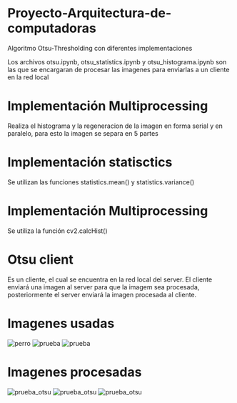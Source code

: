 # Proyecto-Arquitectura-de-computadoras
Algoritmo Otsu-Thresholding con diferentes implementaciones

Los archivos otsu.ipynb, otsu_statistics.ipynb y otsu_histograma.ipynb son las que se encargaran de procesar las imagenes para enviarlas a un cliente en la red local

# Implementación Multiprocessing
Realiza el histograma y la regeneracion de la imagen en forma serial y en paralelo, para esto la imagen se separa en 5 partes

# Implementación statisctics
Se utilizan las funciones statistics.mean() y statistics.variance()

# Implementación Multiprocessing
Se utiliza la función cv2.calcHist()

# Otsu client
Es un cliente, el cual se encuentra en la red local del server. El cliente enviará una imagen al server para que la imagem sea procesada, posteriormente el server enviará la imagen procesada al cliente.

# Imagenes usadas
![perro](https://user-images.githubusercontent.com/102978460/177020563-e91fa346-8126-4cbc-9927-727e5c71167f.jpg)
![prueba](https://user-images.githubusercontent.com/102978460/177020585-feaf82f1-791a-43df-a6fc-6812957eea17.jpg)
![prueba](https://user-images.githubusercontent.com/102978460/177020568-f8986ef8-7fe0-410c-b319-e6f3a573691d.jpg)

# Imagenes procesadas
![prueba_otsu](https://user-images.githubusercontent.com/102978460/177020604-b615864b-a0b2-4ebd-be4c-7385f821e296.jpg)
![prueba_otsu](https://user-images.githubusercontent.com/102978460/177020593-c179fbe9-4946-4cb2-8aac-3cddd4669c15.jpg)
![prueba_otsu](https://user-images.githubusercontent.com/102978460/177020618-0bed903a-f01f-4e3f-8caa-f36eb5f054c4.jpg)

